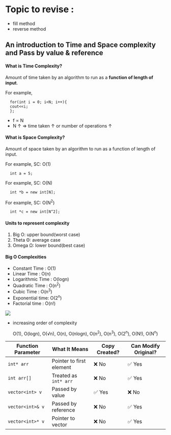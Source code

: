 # Topic to revise : 

* fill method 
* reverse method 

## An introduction to Time and Space complexity and Pass by value & reference

#### What is Time Complexity?
Amount of time taken by an algorithm to run as a **function of length of input**. 

For example, 
```
  for(int i = 0; i<N; i++){
  cout<<i;
  };
```

- f &prop; N
- N &uarr; &rArr; time taken &uarr; or number of operations &uarr;

#### What is Space Complexity?
Amount of space taken by an algorithm to run as a function of length of input. 

For example, SC: O(1)
```
  int a = 5;
```
For example, SC: O(N)
```
  int *b = new int[N];
```
For example, SC: O(N<sup>2</sup>)
```
  int *c = new int[N^2];
```

#### Units to represent complexity
1. Big O: upper bound(worst case)
2. Theta &Theta;: average case
3. Omega &Omega;: lower bound(best case)

#### Big O Complexities
- Constant Time : O(1)
- Linear Time : O(n)
- Logarithmic Time : O(logn)
- Quadratic Time : O(n<sup>2</sup>)
- Cubic Time : O(n<sup>3</sup>)
- Exponential time: O(2<sup>n</sup>)
- Factorial time : O(n!)
  
<img src="https://miro.medium.com/v2/resize:fit:1358/1*dWet_YU-5072Kcko7LzsuQ.jpeg">

- increasing order of complexity
  
  O(1), O(logn), O(&radic;n), O(n), O(nlogn), O(n<sup>2</sup>), O(n<sup>3</sup>), O(2<sup>n</sup>), O(N!), O(N<sup>n</sup>)


| Function Parameter  | What It Means             | Copy Created? | Can Modify Original? |
| ------------------- | ------------------------- | ------------- | -------------------- |
| `int* arr`          | Pointer to first element  | ❌ No          | ✅ Yes                |
| `int arr[]`         | Treated as `int* arr`     | ❌ No          | ✅ Yes                |
| `vector<int> v`     | Passed by value           | ✅ Yes         | ❌ No                 |
| `vector<int>& v`    | Passed by reference       | ❌ No          | ✅ Yes                |
| `vector<int>* v`    | Pointer to vector         | ❌ No          | ✅ Yes                |
